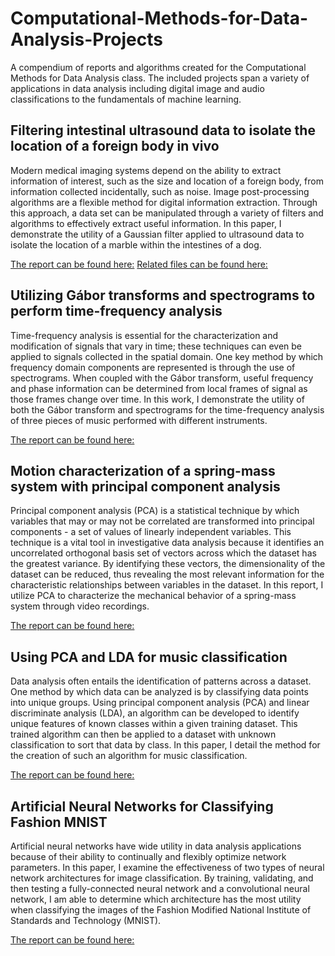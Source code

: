 # Computational-Methods-for-Data-Analysis-Projects
A compendium of reports and algorithms created for the Computational Methods for Data Analysis class. The included projects span a variety of applications in data analysis including digital image and audio classifications to the fundamentals of machine learning.


## Filtering intestinal ultrasound data to isolate the location of a foreign body in vivo

Modern medical imaging systems depend on the ability to extract information of interest, such as the size and location of a foreign body, from information collected incidentally, such as noise. Image post-processing algorithms are a flexible method for digital information extraction. Through this approach, a data set can be manipulated through a variety of filters and algorithms to effectively extract useful information. In this paper, I demonstrate the utility of a Gaussian filter applied to ultrasound data to isolate the location of a marble within the intestines of a dog.

[The report can be found here:](HW1/AMATH482_HW1.pdf)
[Related files can be found here:](HW1/...)

## Utilizing Gábor transforms and spectrograms to perform time-frequency analysis

Time-frequency analysis is essential for the characterization and modification of signals that vary in time; these techniques can even be applied to signals collected in the spatial domain. One key method by which frequency domain components are represented is through the use of spectrograms. When coupled with the Gábor transform, useful frequency and phase information can be determined from local frames of signal as those frames change over time. In this work, I demonstrate the utility of both the Gábor transform and spectrograms for the time-frequency analysis of three pieces of music performed with different instruments.

[The report can be found here:](HW2/AMATH482_HW2.pdf)

## Motion characterization of a spring-mass system with principal component analysis

Principal component analysis (PCA) is a statistical technique by which variables that may or may not be correlated are transformed into principal components - a set of values of linearly independent variables. This technique is a vital tool in investigative data analysis because it identifies an uncorrelated orthogonal basis set of vectors across which the dataset has the greatest variance. By identifying these vectors, the dimensionality of the dataset can be reduced, thus revealing the most relevant information for the characteristic relationships between variables in the dataset. In this report, I utilize PCA to characterize the mechanical behavior of a spring-mass system through video recordings.

[The report can be found here:](HW3/AMATH482_HW3.pdf)

## Using PCA and LDA for music classification

Data analysis often entails the identification of patterns across a dataset. One method by which data can be analyzed is by classifying data points into unique groups. Using principal component analysis (PCA) and linear discriminate analysis (LDA), an algorithm can be developed to identify unique features of known classes within a given training dataset. This trained algorithm can then be applied to a dataset with unknown classification to sort that data by class. In this paper, I detail the method for the creation of such an algorithm for music classification.

[The report can be found here:](HW4/AMATH482_HW4.pdf)

## Artificial Neural Networks for Classifying Fashion MNIST

Artificial neural networks have wide utility in data analysis applications because of their ability to continually and flexibly optimize network parameters. In this paper, I examine the effectiveness of two types of neural network architectures for image classification. By training, validating, and then testing a fully-connected neural network and a convolutional neural network, I am able to determine which architecture has the most utility when classifying the images of the Fashion Modified National Institute of Standards and Technology (MNIST).  

[The report can be found here:](HW5/AMATH482_HW5.pdf)
